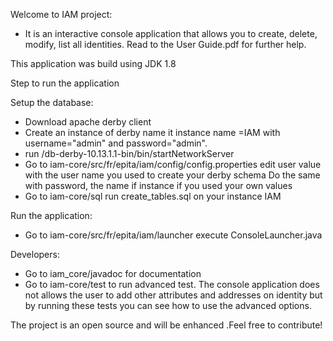 Welcome to IAM project:
- It is an interactive console application that allows you to create,  delete,    modify, list all identities. Read to the User Guide.pdf for further help.


This application was build using JDK 1.8 

Step to run the application

Setup the database:
 - Download apache derby client
 - Create an instance of derby name it instance name =IAM with username="admin"
   and password="admin".
 - run /db-derby-10.13.1.1-bin/bin/startNetworkServer
 - Go to  iam-core/src/fr/epita/iam/config/config.properties 
    edit user value with the user name you used to create your derby schema 
    Do the same with password, the name if instance if you used your own values
 - Go to  iam-core/sql  run create_tables.sql on your instance IAM
 
 Run the application:
 - Go to iam-core/src/fr/epita/iam/launcher execute ConsoleLauncher.java
 
 Developers:
 - Go to iam_core/javadoc for documentation
 - Go to iam-core/test to run advanced test. The console application does not allows the user to add other attributes and addresses on identity but by running
 these tests you can see how to use the advanced options.
 
 The project is an open source and will be enhanced .Feel free to contribute!
   

 
 